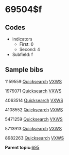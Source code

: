 # 69504$f

## Codes

-   Indicators
    -   First: 0
    -   Second: 4
-   Subfield: f

## Sample bibs

1159559 [Quicksearch](https://search.library.yale.edu/catalog/1159559) [VXWS](http://prodorbis.library.yale.edu:7014/vxws/GetHoldingsService?bibId=1159559)

1979071 [Quicksearch](https://search.library.yale.edu/catalog/1979071) [VXWS](http://prodorbis.library.yale.edu:7014/vxws/GetHoldingsService?bibId=1979071)

4063514 [Quicksearch](https://search.library.yale.edu/catalog/4063514) [VXWS](http://prodorbis.library.yale.edu:7014/vxws/GetHoldingsService?bibId=4063514)

4108552 [Quicksearch](https://search.library.yale.edu/catalog/4108552) [VXWS](http://prodorbis.library.yale.edu:7014/vxws/GetHoldingsService?bibId=4108552)

5471259 [Quicksearch](https://search.library.yale.edu/catalog/5471259) [VXWS](http://prodorbis.library.yale.edu:7014/vxws/GetHoldingsService?bibId=5471259)

5713913 [Quicksearch](https://search.library.yale.edu/catalog/5713913) [VXWS](http://prodorbis.library.yale.edu:7014/vxws/GetHoldingsService?bibId=5713913)

8982263 [Quicksearch](https://search.library.yale.edu/catalog/8982263) [VXWS](http://prodorbis.library.yale.edu:7014/vxws/GetHoldingsService?bibId=8982263)

**Parent topic:**[695](../../tags/695/695.md)

